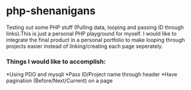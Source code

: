 # php-shenanigans
Testing out some PHP stuff (Pulling data, looping and passing ID through links).This is just a personal PHP playground for myself. I would like to integrate the final product in a personal portfolio to make looping through projects easier instead of linking/creating each page seperately.


### Things I would like to accomplish:

*Using PDO and mysqli
*Pass ID/Project name through header
*Have pagination (Before/Next/Current) on a page
